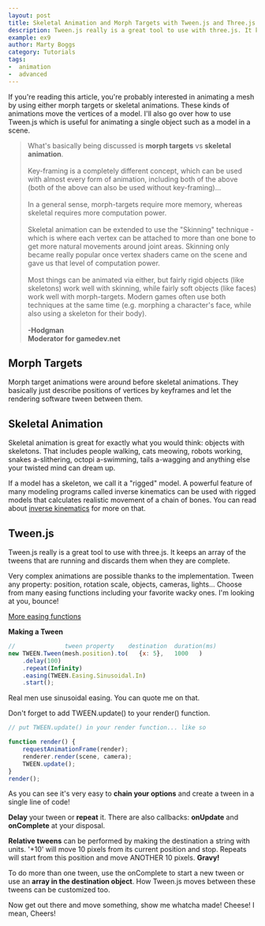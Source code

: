 ```yaml
---
layout: post
title: Skeletal Animation and Morph Targets with Tween.js and Three.js
description: Tween.js really is a great tool to use with three.js. It keeps an array of the tweens that are running and discards them when they are complete.
example: ex9
author: Marty Boggs
category: Tutorials
tags:
-  animation
-  advanced
---
```


If you're reading this article, you're probably interested in animating a mesh by using either morph targets or skeletal animations. These kinds of animations move the vertices of a model. I'll also go over how to use Tween.js which is useful for animating a single object such as a model in a scene.

>What's basically being discussed is **morph targets** vs **skeletal animation**.<br><br>
>Key-framing is a completely different concept, which can be used with almost every form of animation, including both of the above (both of the above can also be used without key-framing)...<br><br>
>In a general sense, morph-targets require more memory, whereas skeletal requires more computation power.<br><br>
>Skeletal animation can be extended to use the "Skinning" technique - which is where each vertex can be attached to more than one bone to get more natural movements around joint areas.
>Skinning only became really popular once vertex shaders came on the scene and gave us that level of computation power.<br><br>
>Most things can be animated via either, but fairly rigid objects (like skeletons) work well with skinning, while fairly soft objects (like faces) work well with morph-targets.
>Modern games often use both techniques at the same time (e.g. morphing a character's face, while also using a skeleton for their body).<br><br>
**-Hodgman**<br>
**Moderator for gamedev.net**

## Morph Targets

Morph target animations were around before skeletal animations. They basically just describe positions of vertices by keyframes and let the rendering software tween between them.

## Skeletal Animation

Skeletal animation is great for exactly what you would think: objects with skeletons. That includes people walking, cats meowing, robots working, snakes a-slithering, octopi a-swimming, tails a-wagging and anything else your twisted mind can dream up.

If a model has a skeleton, we call it a "rigged" model. A powerful feature of many modeling programs called inverse kinematics can be used with rigged models that calculates realistic movement of a chain of bones. You can read about <a href="{{site.url}}/tutorials/inverse-kinematics-in-three-js">inverse kinematics</a> for more on that.

## Tween.js

Tween.js really is a great tool to use with three.js. It keeps an array of the tweens that are running and discards them when they are complete.

Very complex animations are possible thanks to the implementation. Tween any property: position, rotation scale, objects, cameras, lights... Choose from many easing functions including your favorite wacky ones. I'm looking at you, bounce!

<a href="https://tweenjs.github.io/tween.js/examples/03_graphs.html" target="_blank" rel="nofollow">More easing functions</a>

**Making a Tween**

```javascript
//              tween property    destination  duration(ms)
new TWEEN.Tween(mesh.position).to(   {x: 5},   1000   )
	.delay(100)
	.repeat(Infinity)
	.easing(TWEEN.Easing.Sinusoidal.In)
	.start();
```

Real men use sinusoidal easing. You can quote me on that.

Don't forget to add TWEEN.update() to your render() function.

```javascript
// put TWEEN.update() in your render function... like so

function render() {
	requestAnimationFrame(render);
	renderer.render(scene, camera);
	TWEEN.update();
}
render();
```

As you can see it's very easy to **chain your options** and create a tween in a single line of code!

**Delay** your tween or **repeat** it. There are also callbacks: **onUpdate** and **onComplete** at your disposal.

**Relative tweens** can be performed by making the destination a string with units. '+10' will move 10 pixels from its current position and stop. Repeats will start from this position and move ANOTHER 10 pixels. **Gravy!**

To do more than one tween, use the onComplete to start a new tween or use an **array in the destination object**. How Tween.js moves between these tweens can be customized too.

Now get out there and move something, show me whatcha made! Cheese! I mean, Cheers!
